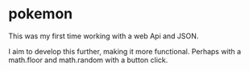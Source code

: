 # pokemon

This was my first time working with a web Api and JSON. 

I aim to develop this further, making it more functional. Perhaps with a math.floor and math.random with a button click.
